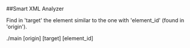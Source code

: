 ##Smart XML Analyzer

Find in 'target' the element similar to the one with 'element_id' (found in 'origin').

./main [origin] [target] [element_id]